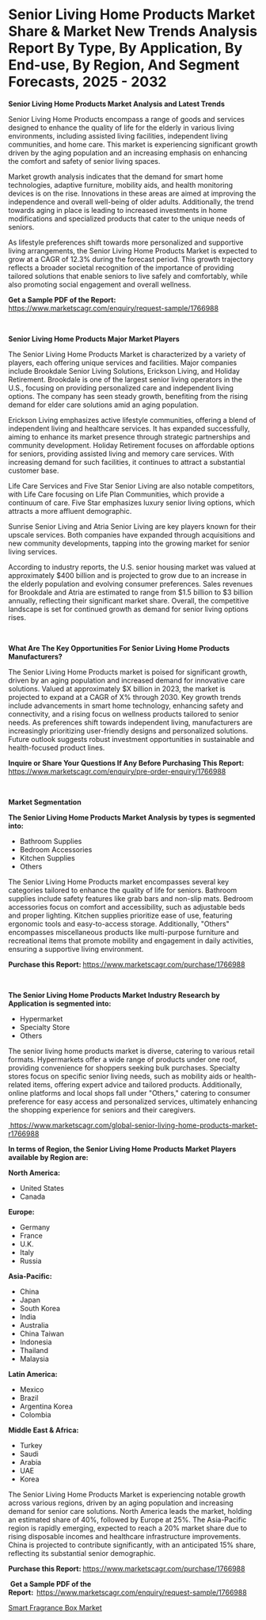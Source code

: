 <p><h1>Senior Living Home Products Market Share & Market New Trends Analysis Report By Type, By Application, By End-use, By Region, And Segment Forecasts, 2025 - 2032</h1></p><p><strong>Senior Living Home Products Market Analysis and Latest Trends</strong></p>
<p><p>Senior Living Home Products encompass a range of goods and services designed to enhance the quality of life for the elderly in various living environments, including assisted living facilities, independent living communities, and home care. This market is experiencing significant growth driven by the aging population and an increasing emphasis on enhancing the comfort and safety of senior living spaces.</p><p>Market growth analysis indicates that the demand for smart home technologies, adaptive furniture, mobility aids, and health monitoring devices is on the rise. Innovations in these areas are aimed at improving the independence and overall well-being of older adults. Additionally, the trend towards aging in place is leading to increased investments in home modifications and specialized products that cater to the unique needs of seniors.</p><p>As lifestyle preferences shift towards more personalized and supportive living arrangements, the Senior Living Home Products Market is expected to grow at a CAGR of 12.3% during the forecast period. This growth trajectory reflects a broader societal recognition of the importance of providing tailored solutions that enable seniors to live safely and comfortably, while also promoting social engagement and overall wellness.</p></p>
<p><strong>Get a Sample PDF of the Report:&nbsp;</strong> <a href="https://www.marketscagr.com/enquiry/request-sample/1766988?utm_campaign=1950&utm_medium=2&utm_source=Github&utm_content=ia&utm_term=05042025&utm_id=senior-living-home-products">https://www.marketscagr.com/enquiry/request-sample/1766988</a></p>
<p>&nbsp;</p>
<p><strong>Senior Living Home Products Major Market Players</strong></p>
<p><p>The Senior Living Home Products Market is characterized by a variety of players, each offering unique services and facilities. Major companies include Brookdale Senior Living Solutions, Erickson Living, and Holiday Retirement. Brookdale is one of the largest senior living operators in the U.S., focusing on providing personalized care and independent living options. The company has seen steady growth, benefiting from the rising demand for elder care solutions amid an aging population.</p><p>Erickson Living emphasizes active lifestyle communities, offering a blend of independent living and healthcare services. It has expanded successfully, aiming to enhance its market presence through strategic partnerships and community development. Holiday Retirement focuses on affordable options for seniors, providing assisted living and memory care services. With increasing demand for such facilities, it continues to attract a substantial customer base.</p><p>Life Care Services and Five Star Senior Living are also notable competitors, with Life Care focusing on Life Plan Communities, which provide a continuum of care. Five Star emphasizes luxury senior living options, which attracts a more affluent demographic.</p><p>Sunrise Senior Living and Atria Senior Living are key players known for their upscale services. Both companies have expanded through acquisitions and new community developments, tapping into the growing market for senior living services.</p><p>According to industry reports, the U.S. senior housing market was valued at approximately $400 billion and is projected to grow due to an increase in the elderly population and evolving consumer preferences. Sales revenues for Brookdale and Atria are estimated to range from $1.5 billion to $3 billion annually, reflecting their significant market share. Overall, the competitive landscape is set for continued growth as demand for senior living options rises.</p></p>
<p>&nbsp;</p>
<p><strong>What Are The Key Opportunities For Senior Living Home Products Manufacturers?</strong></p>
<p><p>The Senior Living Home Products market is poised for significant growth, driven by an aging population and increased demand for innovative care solutions. Valued at approximately $X billion in 2023, the market is projected to expand at a CAGR of X% through 2030. Key growth trends include advancements in smart home technology, enhancing safety and connectivity, and a rising focus on wellness products tailored to senior needs. As preferences shift towards independent living, manufacturers are increasingly prioritizing user-friendly designs and personalized solutions. Future outlook suggests robust investment opportunities in sustainable and health-focused product lines.</p></p>
<p><strong>Inquire or Share Your Questions If Any Before Purchasing This Report:</strong> <a href="https://www.marketscagr.com/enquiry/pre-order-enquiry/1766988?utm_campaign=1950&utm_medium=2&utm_source=Github&utm_content=ia&utm_term=05042025&utm_id=senior-living-home-products">https://www.marketscagr.com/enquiry/pre-order-enquiry/1766988</a></p>
<p>&nbsp;</p>
<p><strong>Market Segmentation</strong></p>
<p><strong>The Senior Living Home Products Market Analysis by types is segmented into:</strong></p>
<p><ul><li>Bathroom Supplies</li><li>Bedroom Accessories</li><li>Kitchen Supplies</li><li>Others</li></ul></p>
<p><p>The Senior Living Home Products market encompasses several key categories tailored to enhance the quality of life for seniors. Bathroom supplies include safety features like grab bars and non-slip mats. Bedroom accessories focus on comfort and accessibility, such as adjustable beds and proper lighting. Kitchen supplies prioritize ease of use, featuring ergonomic tools and easy-to-access storage. Additionally, "Others" encompasses miscellaneous products like multi-purpose furniture and recreational items that promote mobility and engagement in daily activities, ensuring a supportive living environment.</p></p>
<p><strong>Purchase this Report:&nbsp;</strong><a href="https://www.marketscagr.com/purchase/1766988?utm_campaign=1950&utm_medium=2&utm_source=Github&utm_content=ia&utm_term=05042025&utm_id=senior-living-home-products">https://www.marketscagr.com/purchase/1766988</a></p>
<p>&nbsp;</p>
<p><strong>The Senior Living Home Products Market Industry Research by Application is segmented into:</strong></p>
<p><ul><li>Hypermarket</li><li>Specialty Store</li><li>Others</li></ul></p>
<p><p>The senior living home products market is diverse, catering to various retail formats. Hypermarkets offer a wide range of products under one roof, providing convenience for shoppers seeking bulk purchases. Specialty stores focus on specific senior living needs, such as mobility aids or health-related items, offering expert advice and tailored products. Additionally, online platforms and local shops fall under "Others," catering to consumer preference for easy access and personalized services, ultimately enhancing the shopping experience for seniors and their caregivers.</p></p>
<p><a href="https://www.marketscagr.com/global-senior-living-home-products-market-r1766988?utm_campaign=1950&utm_medium=2&utm_source=Github&utm_content=ia&utm_term=05042025&utm_id=senior-living-home-products">&nbsp;https://www.marketscagr.com/global-senior-living-home-products-market-r1766988</a></p>
<p><strong>In terms of Region, the Senior Living Home Products Market Players available by Region are:</strong></p>
<p>
    <p> <strong> North America: </strong>
        <ul>
            <li>United States</li>
            <li>Canada</li>
        </ul>
        </p> 
    <p> <strong> Europe: </strong>
        <ul>
            <li>Germany</li>
            <li>France</li>
            <li>U.K.</li>
            <li>Italy</li>
            <li>Russia</li>
        </ul>
        </p> 
    <p> <strong> Asia-Pacific: </strong>
        <ul>
            <li>China</li>
            <li>Japan</li>
            <li>South Korea</li>
            <li>India</li>
            <li>Australia</li>
            <li>China Taiwan</li>
            <li>Indonesia</li>
            <li>Thailand</li>
            <li>Malaysia</li>
        </ul>
        </p> 
    <p> <strong> Latin America: </strong>
        <ul>
            <li>Mexico</li>
            <li>Brazil</li>
            <li>Argentina Korea</li>
            <li>Colombia</li>
        </ul>
        </p> 
    <p> <strong> Middle East & Africa: </strong>
        <ul>
            <li>Turkey</li>
            <li>Saudi</li>
            <li>Arabia</li>
            <li>UAE</li>
            <li>Korea</li>
        </ul>
    </p>
    </p>
<p><p>The Senior Living Home Products Market is experiencing notable growth across various regions, driven by an aging population and increasing demand for senior care solutions. North America leads the market, holding an estimated share of 40%, followed by Europe at 25%. The Asia-Pacific region is rapidly emerging, expected to reach a 20% market share due to rising disposable incomes and healthcare infrastructure improvements. China is projected to contribute significantly, with an anticipated 15% share, reflecting its substantial senior demographic.</p></p>
<p><strong>Purchase this Report: </strong><a href="https://www.marketscagr.com/purchase/1766988?utm_campaign=1950&utm_medium=2&utm_source=Github&utm_content=ia&utm_term=05042025&utm_id=senior-living-home-products">https://www.marketscagr.com/purchase/1766988</a></p>
<p>&nbsp;<strong>Get a Sample PDF of the Report:&nbsp;&nbsp;</strong><a href="https://www.marketscagr.com/enquiry/request-sample/1766988?utm_campaign=1950&utm_medium=2&utm_source=Github&utm_content=ia&utm_term=05042025&utm_id=senior-living-home-products">https://www.marketscagr.com/enquiry/request-sample/1766988</a></p>
<p><strong></strong></p>
<p><p><a href="https://github.com/OlenFleming68/Market-Research-Report-List-1/blob/main/smart-fragrance-box-market.md?utm_campaign=1950&utm_medium=2&utm_source=Github&utm_content=ia&utm_term=05042025&utm_id=senior-living-home-products">Smart Fragrance Box Market</a></p></p>